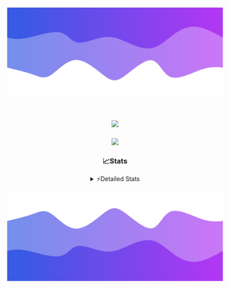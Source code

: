 ![Header](./header.png)
<div align="center">

<h1 align="center">
  <a href="https://git.io/typing-svg">
    <img src="https://readme-typing-svg.herokuapp.com/?lines=Hello,+There!+%F0%9F%91%8B;This+is+chicho.;Owner+on+Ocean;&center=true&size=25">
  </a>
</h1>
  
<p align="center">
  <img src="https://lanyard.cnrad.dev/api/852683595378196480" />
</p>

### 📈Stats
<details>
    <summary> ⚡Detailed Stats</summary>
    <br/>

<!--START_SECTION:waka-->
![Code Time](http://img.shields.io/badge/Code%20Time-852%20hrs%2037%20mins-blue)

![Profile Views](http://img.shields.io/badge/Profile%20Views-4-blue)

**🐱 My GitHub Data** 

> 📦 82.8 kB Used in GitHub's Storage 
 > 
> 🏆 29 Contributions in the Year 2024
 > 
> 🚫 Not Opted to Hire
 > 
> 📜 15 Public Repositories 
 > 
> 🔑 9 Private Repositories 
 > 
**I'm a Night 🦉** 

```text
🌞 Morning                25 commits          ██░░░░░░░░░░░░░░░░░░░░░░░   06.11 % 
🌆 Daytime                67 commits          ████░░░░░░░░░░░░░░░░░░░░░   16.38 % 
🌃 Evening                174 commits         ███████████░░░░░░░░░░░░░░   42.54 % 
🌙 Night                  143 commits         █████████░░░░░░░░░░░░░░░░   34.96 % 
```
📅 **I'm Most Productive on Tuesday** 

```text
Monday                   26 commits          ██░░░░░░░░░░░░░░░░░░░░░░░   06.36 % 
Tuesday                  111 commits         ███████░░░░░░░░░░░░░░░░░░   27.14 % 
Wednesday                81 commits          █████░░░░░░░░░░░░░░░░░░░░   19.80 % 
Thursday                 66 commits          ████░░░░░░░░░░░░░░░░░░░░░   16.14 % 
Friday                   47 commits          ███░░░░░░░░░░░░░░░░░░░░░░   11.49 % 
Saturday                 42 commits          ███░░░░░░░░░░░░░░░░░░░░░░   10.27 % 
Sunday                   36 commits          ██░░░░░░░░░░░░░░░░░░░░░░░   08.80 % 
```


📊 **This Week I Spent My Time On** 

```text
🕑︎ Time Zone: America/Argentina/Buenos_Aires

💬 Programming Languages: 
JavaScript               1 hr 34 mins        ███████████████░░░░░░░░░░   58.49 % 
Python                   28 mins             ████░░░░░░░░░░░░░░░░░░░░░   17.56 % 
HTML                     27 mins             ████░░░░░░░░░░░░░░░░░░░░░   17.06 % 
Rust                     7 mins              █░░░░░░░░░░░░░░░░░░░░░░░░   04.63 % 
Other                    2 mins              ░░░░░░░░░░░░░░░░░░░░░░░░░   01.44 % 

🔥 Editors: 
Cursor                   1 hr 56 mins        ██████████████████░░░░░░░   72.04 % 
VS Code                  45 mins             ███████░░░░░░░░░░░░░░░░░░   27.96 % 

🐱‍💻 Projects: 
Unknown Project          2 hrs 11 mins       ████████████████████░░░░░   81.32 % 
chicho                   19 mins             ███░░░░░░░░░░░░░░░░░░░░░░   12.14 % 
.cursor-tutor            8 mins              █░░░░░░░░░░░░░░░░░░░░░░░░   05.55 % 
ampararweb               1 min               ░░░░░░░░░░░░░░░░░░░░░░░░░   00.68 % 
.cursor-tutor-1          0 secs              ░░░░░░░░░░░░░░░░░░░░░░░░░   00.31 % 

💻 Operating System: 
Windows                  2 hrs 11 mins       ████████████████████░░░░░   81.46 % 
Mac                      30 mins             █████░░░░░░░░░░░░░░░░░░░░   18.54 % 
```

**I Mostly Code in JavaScript** 

```text
JavaScript               8 repos             ██████░░░░░░░░░░░░░░░░░░░   25.81 % 
HTML                     7 repos             ██████░░░░░░░░░░░░░░░░░░░   22.58 % 
Astro                    2 repos             ██░░░░░░░░░░░░░░░░░░░░░░░   06.45 % 
TypeScript               1 repo              █░░░░░░░░░░░░░░░░░░░░░░░░   03.23 % 
SCSS                     1 repo              █░░░░░░░░░░░░░░░░░░░░░░░░   03.23 % 
```




 Last Updated on 09/09/2024 17:13:18 UTC
<!--END_SECTION:waka-->
</details>

![Footer](./footer.png)
